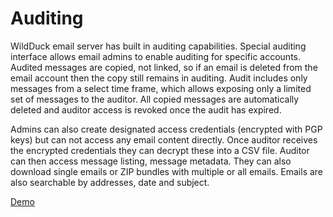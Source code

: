 # Auditing

WildDuck email server has built in auditing capabilities. Special auditing interface allows email admins to enable auditing for specific accounts. Audited messages are copied, not linked, so if an email is deleted from the email account then the copy still remains in auditing. Audit includes only messages from a select time frame, which allows exposing only a limited set of messages to the auditor. All copied messages are automatically deleted and auditor access is revoked once the audit has expired.

Admins can also create designated access credentials (encrypted with PGP keys) but can not access any email content directly. Once auditor receives the encrypted credentials they can decrypt these into a CSV file. Auditor can then access message listing, message metadata. They can also download single emails or ZIP bundles with multiple or all emails. Emails are also searchable by addresses, date and subject.

[Demo](https://www.youtube.com/watch?v=pF4JqbNLfSo)
